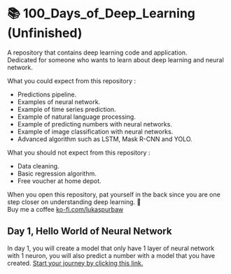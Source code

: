 # 📚 100_Days_of_Deep_Learning (Unfinished)
A repository that contains deep learning code and application.  
Dedicated for someone who wants to learn about deep learning and neural network.

What you could expect from this repository :
* Predictions pipeline.
* Examples of neural network.
* Example of time series prediction.
* Example of natural language processing.
* Example of predicting numbers with neural networks.
* Example of image classification with neural networks.
* Advanced algorithm such as LSTM, Mask R-CNN and YOLO.

What you should not expect from this repository :
* Data cleaning.
* Basic regression algorithm.
* Free voucher at home depot.

When you open this repository, pat yourself in the back since you are one step closer on understanding deep learning. 🥳  
Buy me a coffee [ko-fi.com/lukaspurbaw](ko-fi.com/lukaspurbaw)

## Day 1, Hello World of Neural Network
In day 1, you will create a model that only have 1 layer of neural network with 1 neuron, you will also predict a number with a model that you have created. [Start your journey by clicking this link.](https://colab.research.google.com/github/LukasPurbaW/100_Days_of_Deep_Learning/blob/main/Day_1_Hello_World_of_Neural_Network.ipynb)
